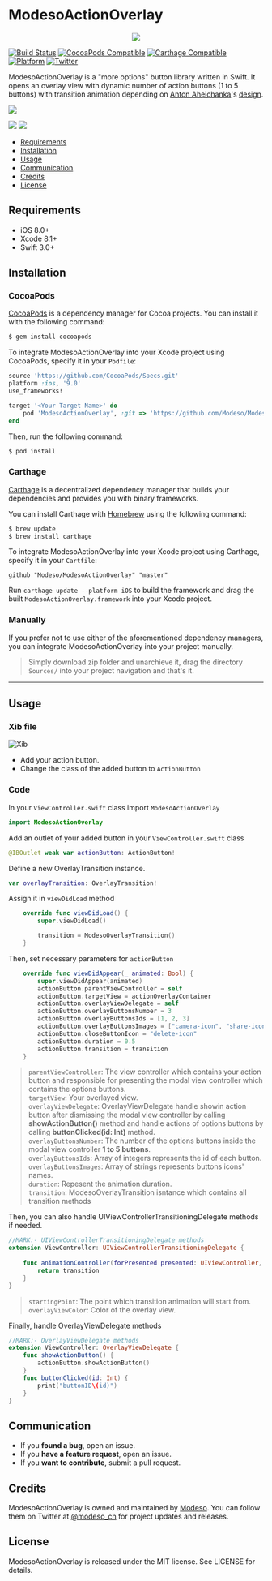 # ModesoActionOverlay
<p align="center">
  <img src="https://media.licdn.com/mpr/mpr/shrink_200_200/AAEAAQAAAAAAAAZsAAAAJDM2NTU0MDA1LTA3YmEtNGUyMC05YmZjLTIxMDNlZWZlM2ZkMQ.png">
</p>

[![Build Status](https://img.shields.io/travis/rust-lang/rust.svg)](https://img.shields.io/travis/rust-lang/rust.svg)
[![CocoaPods Compatible](https://img.shields.io/badge/Pod-compatible-4BC51D.svg
)](https://cocoapods.org
)
[![Carthage Compatible](https://img.shields.io/badge/Carthage-compatible-4BC51D.svg?style=flat)](https://github.com/Carthage/Carthage)
[![Platform](https://img.shields.io/badge/Platform-iOS-d3d3d3.svg)]()
[![Twitter](https://img.shields.io/badge/twitter-@modeso_ch-0B0032.svg?style=flat)](http://twitter.com/AlamofireSF)

ModesoActionOverlay is a "more options" button library written in Swift. It opens an overlay view with dynamic number of action buttons (1 to 5 buttons) with transition animation depending on [Anton Aheichanka](https://dribbble.com/madebyanton)'s [design](https://dribbble.com/shots/1977070-Profile-Screen-Animation).

![](https://github.com/Modeso/ModesoActionOverlay/blob/master/ModesoActionOverlay_1.gif)

![](https://github.com/Modeso/ModesoActionOverlay/blob/master/ModesoActionOverlay_2.gif)
![](https://github.com/Modeso/ModesoActionOverlay/blob/master/ModesoActionOverlay_3.gif)

- [Requirements](#requirements)
- [Installation](#installation)
- [Usage](#usage)
- [Communication](#communication)
- [Credits](#credits)
- [License](#license)

## Requirements

- iOS 8.0+
- Xcode 8.1+
- Swift 3.0+


## Installation

### CocoaPods

[CocoaPods](http://cocoapods.org) is a dependency manager for Cocoa projects. You can install it with the following command:

```bash
$ gem install cocoapods
```

To integrate ModesoActionOverlay into your Xcode project using CocoaPods, specify it in your `Podfile`:

```ruby
source 'https://github.com/CocoaPods/Specs.git'
platform :ios, '9.0'
use_frameworks!

target '<Your Target Name>' do
    pod 'ModesoActionOverlay', :git => 'https://github.com/Modeso/ModesoActionOverlay.git'
end
```

Then, run the following command:

```bash
$ pod install
```

### Carthage

[Carthage](https://github.com/Carthage/Carthage) is a decentralized dependency manager that builds your dependencies and provides you with binary frameworks.

You can install Carthage with [Homebrew](http://brew.sh/) using the following command:

```bash
$ brew update
$ brew install carthage
```

To integrate ModesoActionOverlay into your Xcode project using Carthage, specify it in your `Cartfile`:

```ogdl
github "Modeso/ModesoActionOverlay" "master"
```

Run `carthage update --platform iOS` to build the framework and drag the built `ModesoActionOverlay.framework` into your Xcode project.

### Manually

If you prefer not to use either of the aforementioned dependency managers, you can integrate ModesoActionOverlay into your project manually.
> Simply download zip folder and unarchieve it, drag the directory `Sources/` into your project navigation and that's it.
---

## Usage

### Xib file

<img src="https://github.com/Modeso/ModesoActionOverlay/blob/master/Xib.png" alt="Xib">

- Add your action button.
- Change the class of the added button to `ActionButton`

### Code

In your `ViewController.swift` class import `ModesoActionOverlay`
```swift
import ModesoActionOverlay
```
Add an outlet of your added button in your `ViewController.swift` class
```swift
@IBOutlet weak var actionButton: ActionButton!
```
Define a new OverlayTransition instance.
```swift
var overlayTransition: OverlayTransition!
```
Assign it in `viewDidLoad` method
```swift
    override func viewDidLoad() {
        super.viewDidLoad()

        transition = ModesoOverlayTransition()
    }
```
Then, set necessary parameters for `actionButton`
```swift
    override func viewDidAppear(_ animated: Bool) {
        super.viewDidAppear(animated)
        actionButton.parentViewController = self
        actionButton.targetView = actionOverlayContainer
        actionButton.overlayViewDelegate = self
        actionButton.overlayButtonsNumber = 3
        actionButton.overlayButtonsIds = [1, 2, 3]
        actionButton.overlayButtonsImages = ["camera-icon", "share-icon", "cloud-icon"]
        actionButton.closeButtonIcon = "delete-icon"
        actionButton.duration = 0.5
        actionButton.transition = transition
    }
```
> `parentViewController`: The view controller which contains your action button and responsible for presenting the modal view controller which contains the options buttons.<br>
> `targetView`: Your overlayed view.<br>
> `overlayViewDelegate`: OverlayViewDelegate handle showin action button after dismissing the modal view controller by calling **showActionButton()** method and handle actions of options buttons by calling **buttonClicked(id: Int)** method.<br>
> `overlayButtonsNumber`: The number of the options buttons inside the modal view controller **1 to 5 buttons**.<br>
> `overlayButtonsIds`: Array of integers represents the id of each button.<br>
> `overlayButtonsImages`: Array of strings represents buttons icons' names.<br>
> `duration`: Repesent the animation duration.<br>
> `transition`: ModesoOverlayTransition isntance which contains all transition methods 

Then, you can also handle UIViewControllerTransitioningDelegate methods
if needed.
```swift
//MARK:- UIViewControllerTransitioningDelegate methods
extension ViewController: UIViewControllerTransitioningDelegate {
    
    func animationController(forPresented presented: UIViewController, presenting: UIViewController, source: UIViewController) -> UIViewControllerAnimatedTransitioning? {
        return transition
    }
}
```
> `startingPoint`: The point which transition animation will start from.
> `overlayViewColor`: Color of the overlay view.

Finally, handle OverlayViewDelegate methods

```swift
//MARK:- OverlayViewDelegate methods
extension ViewController: OverlayViewDelegate {
    func showActionButton() {
        actionButton.showActionButton()
    }
    func buttonClicked(id: Int) {
        print("buttonID\(id)")
    }
}
```

## Communication

- If you **found a bug**, open an issue.
- If you **have a feature request**, open an issue.
- If you **want to contribute**, submit a pull request.

## Credits

ModesoActionOverlay is owned and maintained by [Modeso](http://modeso.ch). You can follow them on Twitter at [@modeso_ch](https://twitter.com/modeso_ch) for project updates and releases.

## License

ModesoActionOverlay is released under the MIT license. See LICENSE for details.
